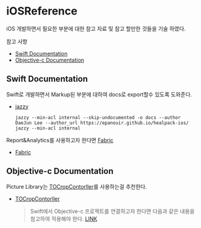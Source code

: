 # iOSReference
iOS 개발하면서 필요한 부분에 대한 참고 자료 및 참고 할만한 것들을 기술 하였다.

참고 사항
- [Swift Documentation](#swift-documentation)
- [Objective-c Documentation](#objective-c-documentation)

## Swift Documentation
Swift로 개발하면서 Markup된 부분에 대하여 docs로 export할수 있도록 도와준다.
- [jazzy](http://nshipster.com/swift-documentation/)

  ```
  jazzy --min-acl internal --skip-undocumented -o docs --author DaeJun Lee --author_url https://epanouir.github.io/healpack-ios/
  jazzy --min-acl internal
  ```

Report&Analytics를 사용하고자 한다면 [Fabric](https://docs.fabric.io/apple/fabric/overview.html)
- [Fabric](https://docs.fabric.io/apple/fabric/overview.html)

## Objective-c Documentation
Picture Library는 [TOCropContorller](https://github.com/TimOliver/TOCropViewController)를 사용하는걸 추천한다.
- [TOCropContorller](http://nshipster.com/swift-documentation/)

  > Swift에서 Objective-c 프로젝트를 연결하고자 한다면 다음과 같은 내용을 참고하여 적용해야 한다.
  [LINK](https://developer.apple.com/library/content/documentation/Swift/Conceptual/BuildingCocoaApps/MixandMatch.html)

